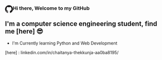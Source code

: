 ### Hi there, Welcome to my GitHub <img align="left" alt="GitHub" width="26px" src="https://raw.githubusercontent.com/github/explore/78df643247d429f6cc873026c0622819ad797942/topics/github/github.png" />

## I'm a computer science engineering student, find me [here] 😎

-   I'm Currently learning Python and Web Development

[here] : linkedin.com/in/chaitanya-thekkunja-aa0ba8195/
